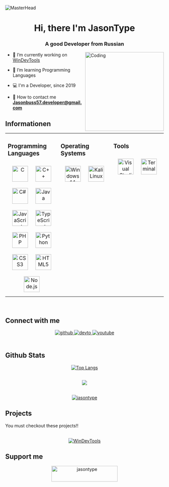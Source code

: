 ![MasterHead](https://i.postimg.cc/qv8rTpgD/1658841263233.png)
<h1 align="center">Hi, there I'm JasonType</h1>
<h3 align="center">A good Developer from Russian</h3>
<img align="right" alt="Coding" width="250" src="https://cdn.dribbble.com/users/330915/screenshots/3587000/10_coding_dribbble.gif" />


- 📝 I’m currently working on [WinDevTools](https://github.com/JasonType/WinDevTools)

- 📖 I’m learning Programming Languages

- 💻 I'm a Developer, since 2019

- 📧 How to contact me **Jasonbuss57.developer@gmail.com**


## Informationen

<table><tr><td valign="top" width="33%">

### Programming Languages  

<div align="center">

<img style="margin: 10px" src="https://profilinator.rishav.dev/skills-assets/c-original.svg" alt="C" height="50" />  

<img style="margin: 10px" src="https://profilinator.rishav.dev/skills-assets/cplusplus-original.svg" alt="C++" height="50" />

<img style="margin: 10px" src="https://profilinator.rishav.dev/skills-assets/csharp-original.svg" alt="C#" height="50" />

<img style="margin: 10px" src="https://profilinator.rishav.dev/skills-assets/java-original-wordmark.svg" alt="Java" height="50" />  

<img style="margin: 10px" src="https://profilinator.rishav.dev/skills-assets/javascript-original.svg" alt="JavaScript" height="50" />

<img style="margin: 10px" src="https://profilinator.rishav.dev/skills-assets/typescript-original.svg" alt="TypeScript" height="50" />

<img style="margin: 10px" src="https://profilinator.rishav.dev/skills-assets/php-original.svg" alt="PHP" height="50" />

<img style="margin: 10px" src="https://profilinator.rishav.dev/skills-assets/python-original.svg" alt="Python" height="50" />  

<img style="margin: 10px" src="https://profilinator.rishav.dev/skills-assets/css3-original-wordmark.svg" alt="CSS3" height="50" />      

<img style="margin: 10px" src="https://profilinator.rishav.dev/skills-assets/html5-original-wordmark.svg" alt="HTML5" height="50" />          

<img style="margin: 10px" src="https://profilinator.rishav.dev/skills-assets/nodejs-original-wordmark.svg" alt="Node.js" height="50" /> 

</div>

</td><td valign="top" width="33%">

### Operating Systems

<div align="center">  

<img style="margin: 10px" src="https://i.redd.it/ne6ukkej06t71.png" alt="Windows 11" height="50" />

<img style="margin: 10px" src="https://drasite.com/content/img/kali-dragon-icon.svg" alt="Kali Linux" height="50" />

</div>

</td><td valign="top" width="33%">

### Tools  

<div align="center">  

<img style="margin: 10px" src="https://upload.wikimedia.org/wikipedia/commons/9/9a/Visual_Studio_Code_1.35_icon.svg" alt="Visual Studio Code" height="50" /> 



<img style="margin: 10px" src="https://icons.iconarchive.com/icons/paomedia/small-n-flat/96/terminal-icon.png" alt="Terminal" height="50" />

</div

</td></tr></table>  

<br/>  

## Connect with me  

<div align="center">

<a href="https://github.com/JasonType" target="_blank">
<img src="https://img.shields.io/badge/github-%2324292e.svg?&style=for-the-badge&logo=github&logoColor=white " alt=github style="margin-bottom: 5px;" />
</a>



<a href="https://dev.to/jasontype" target="_blank">

<img src="https://img.shields.io/badge/dev.to-%2308090A.svg?&style=for-the-badge&logo=dev.to&logoColor=white" alt=devto style="margin-bottom: 5px;" />

</a>

<a href="https://www.youtube.com/c/JasonType" target="_blank">

<img src="https://img.shields.io/badge/youtube-%23EE4831.svg?&style=for-the-badge&logo=youtube&logoColor=white" alt=youtube style="margin-bottom: 5px;" />

</a>

</div>

<br/>
  
## Github Stats  


<div align="center">

<p><a href="https://github.com/jasontype"><img src="https://github-readme-stats.vercel.app/api/top-langs/?username=jasontype&amp;layout=compact" alt="Top Langs"></a></p></div>

<br/>
  
<div align="center"><img src="https://github-readme-stats.vercel.app/api?username=jasontype&show_icons=true&count_private=true&hide_border=true" align="center" /></div>

<br/>

<p align="center"> <a href="https://github.com/ryo-ma/github-profile-trophy"><img src="https://github-profile-trophy.vercel.app/?username=jasontype" alt="jasontype" /></a> </p>

## Projects  

You must checkout these projects!!<br/><br/>

<div align="center">

<p><a href="https://github.com/JasonType/WinDevTools"><img src="https://github-readme-stats.vercel.app/api/pin/?username=jasontype&repo=WinDevTools" alt="WinDevTools" /></a></p>


</div>

## Support me
<div align="center">
<p><a href="https://ko-fi.com/jasontype"> <img align="center" src="https://cdn.ko-fi.com/cdn/kofi3.png?v=3" height="50" width="210" alt="jasontype" /></a></p><br><br>
</div>

